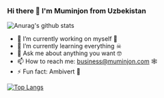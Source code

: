 ### Hi there 👋 I'm Muminjon from Uzbekistan

![Anurag's github stats](https://github-readme-stats.vercel.app/api?username=MuminjonGuru&show_icons=true&theme=cobalt)

- 🔭 I’m currently working on myself 🤖
- 🌱 I’m currently learning everything ☠
- 💬 Ask me about anything you want 🤓
- 📫 How to reach me: business@muminjon.com 🕸
- ⚡ Fun fact: Ambivert 👀

[![Top Langs](https://github-readme-stats.vercel.app/api/top-langs/?username=MuminjonGuru&layout=compact)](https://github.com/anuraghazra/github-readme-stats)
